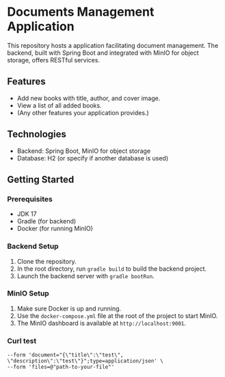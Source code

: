 # Documents Management Application

This repository hosts a application facilitating document management. The backend, built with Spring Boot and integrated with MinIO for object storage, offers RESTful services.

## Features

- Add new books with title, author, and cover image.
- View a list of all added books.
- (Any other features your application provides.)

## Technologies

- Backend: Spring Boot, MinIO for object storage
- Database: H2 (or specify if another database is used)

## Getting Started

### Prerequisites

- JDK 17
- Gradle (for backend)
- Docker (for running MinIO)

### Backend Setup

1. Clone the repository.
2. In the root directory, run `gradle build` to build the backend project.
3. Launch the backend server with `gradle bootRun`.

### MinIO Setup

1. Make sure Docker is up and running.
2. Use the `docker-compose.yml` file at the root of the project to start MinIO.
3. The MinIO dashboard is available at `http://localhost:9001`.

### Curl test
```curl --location 'http://localhost:8080/documents' \
--form 'document="{\"title\":\"test\", \"description\":\"test\"}";type=application/json' \
--form 'files=@"path-to-your-file"'
